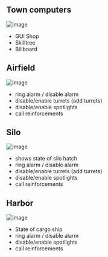 ## Town computers

![image](https://github.com/user-attachments/assets/5d21b4e1-d8bd-4dbf-8577-584a01c01afd)

  - GUI Shop
  - Skilltree
  - Billboard


## Airfield

![image](https://github.com/user-attachments/assets/a81b412b-7228-44ed-9215-64529d309bbc)

- ring alarm / disable alarm
- disable/enable turrets (add turrets)
- disable/enable spotlights
- call reinforcements


## Silo

![image](https://github.com/user-attachments/assets/a2925bbe-c939-4140-981e-ab1e4792b150)

- shows state of silo hatch
- ring alarm / disable alarm
- disable/enable turrets (add turrets)
- disable/enable spotlights
- call reinforcements


## Harbor

![image](https://github.com/user-attachments/assets/e31130cd-4de0-4186-902f-680afe22f1a4)
- State of cargo ship
- ring alarm / disable alarm
- disable/enable spotlights
- call reinforcements
